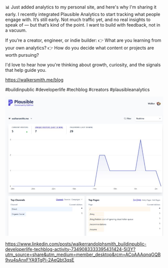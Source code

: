 📊 Just added analytics to my personal site, and here's why I'm sharing it early.
I recently integrated Plausible Analytics to start tracking what people engage with. It’s still early. Not much traffic yet, and no real insights to speak of — but that’s kind of the point. I want to build with feedback, not in a vacuum.

If you’re a creator, engineer, or indie builder:
 👉 What are you learning from your own analytics?
 👉 How do you decide what content or projects are worth pursuing?

I'd love to hear how you're thinking about growth, curiosity, and the signals that help guide you.

https://walkersmith.me/blog

#buildinpublic #developerlife #techblog #creators #plausibleanalytics

![plausible dashboard](./.attachments/plausible-dashaboard.png)

https://www.linkedin.com/posts/walkerrandolphsmith_buildinpublic-developerlife-techblog-activity-7349083333395431424-5I3Y?utm_source=share&utm_medium=member_desktop&rcm=ACoAAAqnqGQB9vu4sAnxFYA9TgPi-2AeQbt3qsE